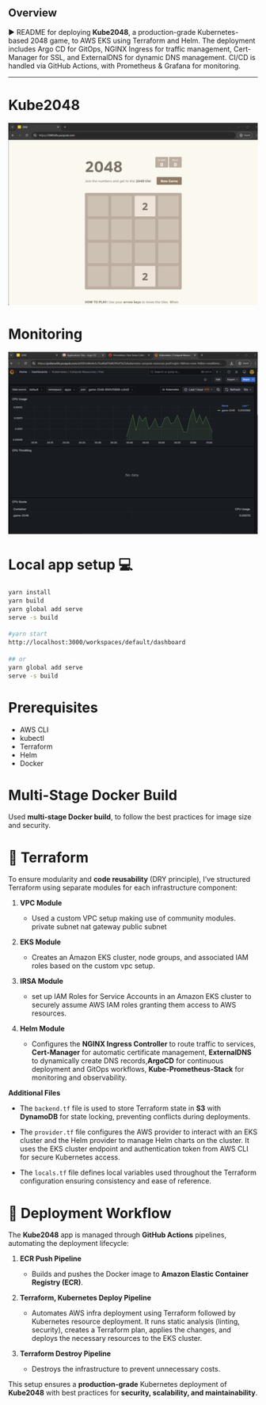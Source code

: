 ## Overview

► README for deploying **Kube2048**, a production-grade Kubernetes-based 2048 game, to AWS EKS using Terraform and Helm. The deployment includes Argo CD for GitOps, NGINX Ingress for traffic management, Cert-Manager for SSL, and ExternalDNS for dynamic DNS management. CI/CD is handled via GitHub Actions, with Prometheus & Grafana for monitoring.

---

# Kube2048
![App](./imgs/2048.png)


# Monitoring
![Grafana](./imgs/grafana.png)


# Local app setup 💻
```bash
yarn install
yarn build
yarn global add serve
serve -s build

#yarn start
http://localhost:3000/workspaces/default/dashboard

## or
yarn global add serve
serve -s build
```

# Prerequisites

- AWS CLI
- kubectl
- Terraform
- Helm
- Docker

# Multi-Stage Docker Build

Used **multi-stage Docker build**, to follow the best practices for image size and security.

# 📂 Terraform

To ensure modularity and **code reusability** (DRY principle), I’ve structured Terraform using separate modules for each infrastructure component:

1. **VPC Module**
   - Used a custom VPC setup making use of community modules. private subnet nat gateway public subnet

2. **EKS Module**
   - Creates an Amazon EKS cluster, node groups, and associated IAM roles based on the custom vpc setup.
  
3. **IRSA Module**
   - set up IAM Roles for Service Accounts in an Amazon EKS cluster to securely assume AWS IAM roles granting them access to AWS resources.

4. **Helm Module**
   - Configures the **NGINX Ingress Controller** to route traffic to services, **Cert-Manager** for automatic certificate management, **ExternalDNS** to dynamically create DNS records,**ArgoCD** for continuous deployment and GitOps workflows, **Kube-Prometheus-Stack** for monitoring and observability.

**Additional Files**

   - The `backend.tf` file is used to store Terraform state in **S3** with **DynamoDB** for state locking, preventing conflicts during deployments.

   - The `provider.tf` file configures the AWS provider to interact with an EKS cluster and the Helm provider to manage Helm charts on the cluster. It uses the EKS cluster endpoint and authentication token from AWS CLI for secure Kubernetes access.

   - The `locals.tf` file defines local variables used throughout the Terraform configuration ensuring consistency and ease of reference.


# 🚀 Deployment Workflow

The **Kube2048** app is managed through **GitHub Actions** pipelines, automating the deployment lifecycle:

1. **ECR Push Pipeline**
   - Builds and pushes the Docker image to **Amazon Elastic Container Registry (ECR)**.

2. **Terraform, Kubernetes Deploy Pipeline**
   - Automates AWS infra deployment using Terraform followed by Kubernetes resource deployment. It runs static analysis (linting, security), creates a Terraform plan, applies the changes, and deploys the necessary resources to the EKS cluster.

3. **Terraform Destroy Pipeline**
   - Destroys the infrastructure to prevent unnecessary costs.

This setup ensures a **production-grade** Kubernetes deployment of **Kube2048** with best practices for **security, scalability, and maintainability**.


